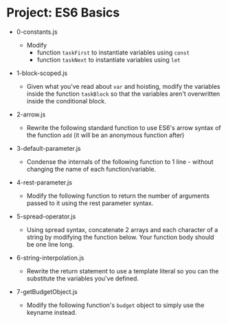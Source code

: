 # Project: ES6 Basics

*   0-constants.js
    - Modify
      - function `taskFirst` to instantiate variables using `const`
      - function `taskNext` to instantiate variables using `let`

*   1-block-scoped.js
    - Given what you've read about `var` and hoisting, modify the variables inside the function `taskBlock` so that the variables aren't overwritten inside the conditional block.

*   2-arrow.js
    - Rewrite the following standard function to use ES6's arrow syntax of the function `add` (it will be an anonymous function after)

*   3-default-parameter.js
    - Condense the internals of the following function to 1 line - without changing the name of each function/variable.

*   4-rest-parameter.js
    - Modify the following function to return the number of arguments passed to it using the rest parameter syntax.

*   5-spread-operator.js
    - Using spread syntax, concatenate 2 arrays and each character of a string by modifying the function below. Your function body should be one line long.

*   6-string-interpolation.js
    - Rewrite the return statement to use a template literal so you can the substitute the variables you've defined.

*   7-getBudgetObject.js
    - Modify the following function's `budget` object to simply use the keyname instead.
